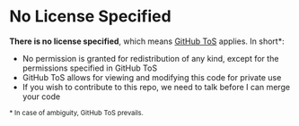No License Specified
====================

**There is no license specified**, which means [GitHub ToS] applies. In short\*:

- No permission is granted for redistribution of any kind, except for the permissions specified in GitHub ToS
- GitHub ToS allows for viewing and modifying this code for private use
- If you wish to contribute to this repo, we need to talk before I can merge your code

[GitHub ToS]: https://help.github.com/articles/github-terms-of-service/

<sup>\* In case of ambiguity, GitHub ToS prevails.</sup>
